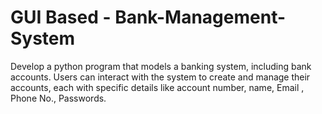 # GUI Based - Bank-Management-System
Develop a python program that models a banking system, including bank accounts. Users can interact with the system to create and manage their accounts, each with specific details like account number, name, Email , Phone No., Passwords.
